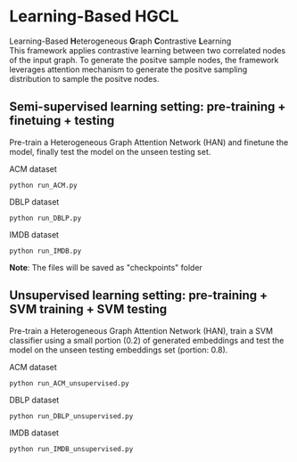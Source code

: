 # Learning-Based HGCL

Learning-Based **H**eterogeneous **G**raph **C**ontrastive **L**earning  
This framework applies contrastive learning between two correlated nodes of the input graph. To generate the positve sample nodes, the framework leverages attention mechanism to generate the positve sampling distribution to sample the positve nodes.

## Semi-supervised learning setting: pre-training + finetuing + testing

Pre-train a Heterogeneous Graph Attention Network (HAN) and finetune the model, finally test the model on the unseen testing set.

ACM dataset
```
python run_ACM.py
```

DBLP dataset
```
python run_DBLP.py
```

IMDB dataset
```
python run_IMDB.py
```

**Note**: The files will be saved as "checkpoints" folder

## Unsupervised learning setting: pre-training + SVM training + SVM testing

Pre-train a Heterogeneous Graph Attention Network (HAN), train a SVM classifier using a small portion (0.2) of generated embeddings and test the model on the unseen testing embeddings set (portion: 0.8).

ACM dataset
```
python run_ACM_unsupervised.py
```

DBLP dataset
```
python run_DBLP_unsupervised.py
```

IMDB dataset
```
python run_IMDB_unsupervised.py
```
